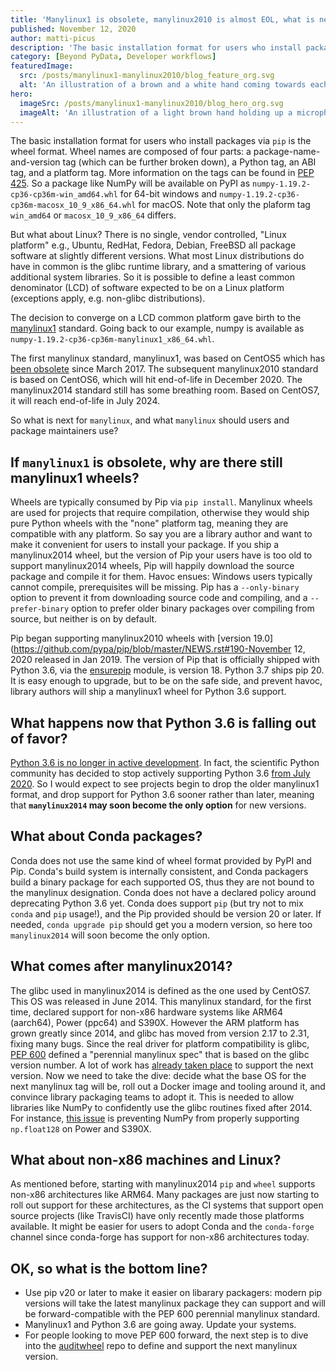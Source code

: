 ```yaml
---
title: 'Manylinux1 is obsolete, manylinux2010 is almost EOL, what is next?'
published: November 12, 2020
author: matti-picus
description: 'The basic installation format for users who install packages via pip is the wheel format. But what about Linux? The first manylinux standard, manylinux1, was based on CentOS5 which has been obsolete since March 2017. So what is next for manylinux, and what manylinux should users and package maintainers use?'
category: [Beyond PyData, Developer workflows]
featuredImage:
  src: /posts/manylinux1-manylinux2010/blog_feature_org.svg
  alt: 'An illustration of a brown and a white hand coming towards each other to pass a business card with the logo of Quansight Labs'
hero:
  imageSrc: /posts/manylinux1-manylinux2010/blog_hero_org.svg
  imageAlt: 'An illustration of a light brown hand holding up a microphone, with some graphical elements highlighting the top of the microphone.'
---
```


The basic installation format for users who install packages via `pip` is
the wheel format. Wheel names are composed of four parts: a
package-name-and-version tag (which can be further broken down), a Python tag,
an ABI tag, and a platform tag. More information on the tags can be found in
[PEP 425](https://www.python.org/dev/peps/pep-0425).  So a package like NumPy
will be available on PyPI as `numpy-1.19.2-cp36-cp36m-win_amd64.whl` for 64-bit
windows and `numpy-1.19.2-cp36-cp36m-macosx_10_9_x86_64.whl` for macOS. Note
that only the plaform tag `win_amd64` or `macosx_10_9_x86_64` differs. 

But what about Linux? There is no single, vendor controlled, "Linux platform"
e.g., Ubuntu, RedHat, Fedora, Debian, FreeBSD all package software at slightly
different versions. What most Linux distributions do have in common is the
glibc runtime library, and a smattering of various additional system libraries.
So it is possible to define a least common denominator (LCD) of software
expected to be on a Linux platform (exceptions apply, e.g. non-glibc
distributions).

The decision to converge on a LCD common platform gave birth to the
[manylinux1](https://www.python.org/dev/peps/pep-0513/) standard. Going back
to our example, numpy is available as
`numpy-1.19.2-cp36-cp36m-manylinux1_x86_64.whl`.

The first manylinux standard, manylinux1, was based on CentOS5 which has [been
obsolete](https://endoflife.software/operating-systems/linux/centos) since
March 2017. The subsequent manylinux2010 standard is based on CentOS6, which
will hit end-of-life in December 2020. The manylinux2014 standard still has some
breathing room. Based on CentOS7, it will reach end-of-life in July 2024.

So what is next for `manylinux`, and what `manylinux` should users and package
maintainers use?

## If `manylinux1` is obsolete, why are there still manylinux1 wheels?

Wheels are typically consumed by Pip via `pip install`. Manylinux wheels are
used for projects that require compilation, otherwise they would ship
pure Python wheels with the "none" platform tag, meaning they are compatible with
any platform. So say you are a library author and want to make it convenient
for users to install your package. If you ship a manylinux2014 wheel, but the
version of Pip your users have is too old to support manylinux2014 wheels, Pip
will happily download the source package and compile it for them. Havoc ensues:
Windows users typically cannot compile, prerequisites will be missing. Pip has
a `--only-binary` option to prevent it from downloading source code and
compiling, and a `--prefer-binary` option to prefer older binary packages over
compiling from source, but neither is on by default.

Pip began supporting manylinux2010 wheels with [version
19.0](https://github.com/pypa/pip/blob/master/NEWS.rst#190-November 12, 2020
released in Jan 2019. The version of Pip that is officially shipped with Python 3.6, via
the [ensurepip](https://docs.python.org/3.6/library/ensurepip.html) module, is
version 18. Python 3.7 ships pip 20. It is easy enough to upgrade, but to be on
the safe side, and prevent havoc, library authors will ship a manylinux1 wheel
for Python 3.6 support.

## What happens now that Python 3.6 is falling out of favor?
[Python 3.6 is no longer in active
development](https://www.python.org/dev/peps/pep-0494). In fact, the scientific
Python community has decided to stop actively supporting Python 3.6 [from
July 2020](https://numpy.org/neps/nep-0029-deprecation_policy.html#support-table).
So I would expect to see projects begin to drop the older manylinux1 format,
and drop support for Python 3.6 sooner rather than later, meaning that
**`manylinux2014` may soon become the only option** for new versions.

## What about Conda packages?
Conda does not use the same kind of wheel format provided by PyPI and Pip. Conda's
build system is internally consistent, and Conda packagers build a binary
package for each supported OS, thus they are not bound to the manylinux
designation. Conda does not have a declared policy around deprecating Python
3.6 yet. Conda does support `pip` (but try not to mix `conda` and `pip`
usage!), and the Pip provided should be version 20 or later. If needed,
`conda upgrade pip` should get you a modern version, so here too
`manylinux2014` will soon become the only option.

## What comes after manylinux2014?
The glibc used in manylinux2014 is defined as the one used by CentOS7. This OS
was released in June 2014. This manylinux standard, for the first time,
declared support for non-x86 hardware systems like ARM64 (aarch64), Power
(ppc64) and S390X.  However the ARM platform has grown greatly since 2014, and
glibc has moved from version 2.17 to 2.31, fixing many bugs. Since the real
driver for platform compatibility is glibc, [PEP
600](https://www.python.org/dev/peps/pep-0600/) defined a "perennial manylinux
spec" that is based on the glibc version number. A lot of work has [already
taken place](https://github.com/pypa/manylinux/issues/542) to support the next
version. Now we need to take the dive: decide what the base OS for the next
manylinux tag will be, roll out a Docker image and tooling around it, and
convince library packaging teams to adopt it. This is needed to allow libraries
like NumPy to confidently use the glibc routines fixed after 2014. For
instance, [this issue](https://github.com/numpy/numpy/issues/15763) is
preventing NumPy from properly supporting `np.float128` on Power and S390X.

## What about non-x86 machines and Linux?

As mentioned before, starting with manylinux2014 `pip` and `wheel` supports
non-x86 architectures like ARM64. Many packages are just now starting to roll
out support for these architectures, as the CI systems that support open source
projects (like TravisCI) have only recently made those platforms available.
It might be easier for users to adopt Conda and the `conda-forge` channel
since conda-forge has support for non-x86 architectures today.

## OK, so what is the bottom line?

- Use pip v20 or later to make it easier on libarary packagers: modern pip
  versions will take the latest manylinux package they can support and will be
  forward-compatible with the PEP 600 perennial manylinux standard.
- Manylinux1 and Python 3.6 are going away. Update your systems.
- For people looking to move PEP 600 forward, the next step is to dive into the
  [auditwheel](https://github.com/pypa/auditwheel) repo to define and support
  the next manylinux version. 
